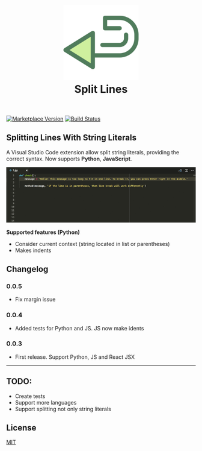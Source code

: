 <h1 align="center">
  <br>
    <img src="https://github.com/pilat/split-lines/blob/master/images/icon.png?raw=true" alt="logo" width="200">
  <br>
  Split Lines
  <br>
  <br>
</h1>

[![Marketplace Version](https://vsmarketplacebadge.apphb.com/version/brainfit.split-lines.svg)](https://marketplace.visualstudio.com/items?itemName=brainfit.split-lines) 
[![Build Status](https://travis-ci.org/pilat/split-lines.svg?branch=master)](https://travis-ci.org/pilat/split-lines)

## Splitting Lines With String Literals

A Visual Studio Code extension allow split string literals, providing the correct syntax. Now supports **Python**, **JavaScript**. 

![Demo](https://github.com/pilat/split-lines/blob/master/images/demo.gif?raw=true)


**Supported features (Python)**
* Consider current context (string located in list or parentheses)
* Makes indents



## Changelog

### 0.0.5

-  Fix margin issue

### 0.0.4

-  Added tests for Python and JS. JS now make idents

### 0.0.3

-  First release. Support Python, JS and React JSX

---

## TODO:
- Create tests
- Support more languages
- Support splitting not only string literals


## License 
[MIT](LICENSE)